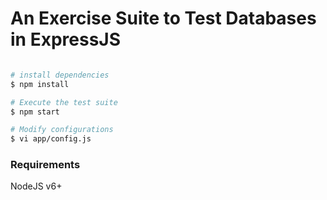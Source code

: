 # An Exercise Suite to Test Databases in ExpressJS

```bash

# install dependencies
$ npm install

# Execute the test suite
$ npm start

# Modify configurations
$ vi app/config.js

```

### Requirements

NodeJS v6+
